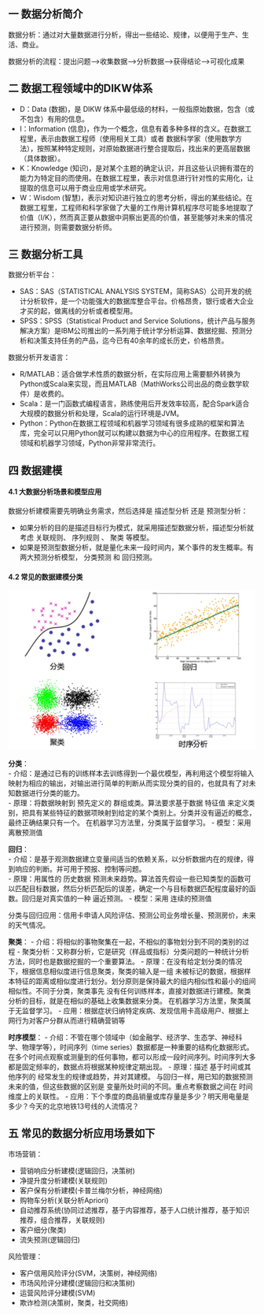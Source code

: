 ## 一 数据分析简介

数据分析：通过对大量数据进行分析，得出一些结论、规律，以便用于生产、生活、商业。  

数据分析的流程：提出问题-->收集数据-->分析数据-->获得结论-->可视化成果

## 二 数据工程领域中的DIKW体系

- D：Data (数据)，是 DIKW 体系中最低级的材料，一般指原始数据，包含（或不包含）有用的信息。
- I：Information (信息)，作为一个概念，信息有着多种多样的含义。在数据工程里，表示由数据工程师（使用相关工具）或者 数据科学家（使用数学方法），按照某种特定规则，对原始数据进行整合提取后，找出来的更高层数据（具体数据）。
- K：Knowledge (知识)，是对某个主题的确定认识，并且这些认识拥有潜在的能力为特定目的而使用。在数据工程里，表示对信息进行针对性的实用化，让提取的信息可以用于商业应用或学术研究。
- W：Wisdom (智慧)，表示对知识进行独立的思考分析，得出的某些结论。在数据工程里，工程师和科学家做了大量的工作用计算机程序尽可能多地提取了价值（I/K），然而真正要从数据中洞察出更高的价值，甚至能够对未来的情况进行预测，则需要数据分析师。

## 三 数据分析工具

数据分析平台：
- SAS：SAS（STATISTICAL ANALYSIS SYSTEM，简称SAS）公司开发的统计分析软件，是一个功能强大的数据库整合平台。价格昂贵，银行或者大企业才买的起，做离线的分析或者模型用。
- SPSS：SPSS（Statistical Product and Service Solutions，统计产品与服务解决方案）是IBM公司推出的一系列用于统计学分析运算、数据挖掘、预测分析和决策支持任务的产品，迄今已有40余年的成长历史，价格昂贵。

数据分析开发语言：
- R/MATLAB：适合做学术性质的数据分析，在实际应用上需要额外转换为Python或Scala来实现，而且MATLAB（MathWorks公司出品的商业数学软件）是收费的。
- Scala：是一门函数式编程语言，熟练使用后开发效率较高，配合Spark适合大规模的数据分析和处理，Scala的运行环境是JVM。
- Python：Python在数据工程领域和机器学习领域有很多成熟的框架和算法库，完全可以只用Python就可以构建以数据为中心的应用程序。在数据工程领域和机器学习领域，Python非常非常流行。

## 四 数据建模

#### 4.1 大数据分析场景和模型应用

数据分析建模需要先明确业务需求，然后选择是 描述型分析 还是 预测型分析：
- 如果分析的目的是描述目标行为模式，就采用描述型数据分析，描述型分析就考虑 关联规则、 序列规则 、 聚类 等模型。
- 如果是预测型数据分析，就是量化未来一段时间内，某个事件的发生概率。有两大预测分析模型， 分类预测 和 回归预测。

#### 4.2 常见的数据建模分类

![](../images/python/aa-01.png)  

**分类**：  
    - 介绍：是通过已有的训练样本去训练得到一个最优模型，再利用这个模型将输入映射为相应的输出，对输出进行简单的判断从而实现分类的目的，也就具有了对未知数据进行分类的能力。  
    - 原理：将数据映射到 预先定义的 群组或类。算法要求基于数据 特征值 来定义类别，把具有某些特征的数据项映射到给定的某个类别上。分类并没有逼近的概念，最终正确结果只有一个。 在机器学习方法里，分类属于监督学习。
    - 模型：采用 离散预测值

**回归**：  
    - 介绍：是基于观测数据建立变量间适当的依赖关系，以分析数据内在的规律，得到响应的判断。并可用于预报、控制等问题。  
    - 原理：用属性的 历史数据 预测未来趋势。算法首先假设一些已知类型的函数可以匹配目标数据，然后分析匹配后的误差，确定一个与目标数据匹配程度最好的函数。回归是对真实值的一种 逼近预测。
    - 模型：采用 连续的预测值

分类与回归应用：信用卡申请人风险评估、预测公司业务增长量、预测房价，未来的天气情况。   


**聚类**：
    - 介绍：将相似的事物聚集在一起，不相似的事物划分到不同的类别的过程
    - 聚类分析：又称群分析，它是研究（样品或指标）分类问题的一种统计分析方法，同时也是数据挖掘的一个重要算法。
    - 原理：在没有给定划分类的情况下，根据信息相似度进行信息聚类，聚类的输入是一组 未被标记的数据，根据样本特征的距离或相似度进行划分。划分原则是保持最大的组内相似性和最小的组间相似性。不同于分类，聚类事先 没有任何训练样本，直接对数据进行建模。聚类分析的目标，就是在相似的基础上收集数据来分类。 在机器学习方法里，聚类属于无监督学习。
    - 应用：根据症状归纳特定疾病、发现信用卡高级用户、根据上网行为对客户分群从而进行精确营销等

**时序模型**：
    - 介绍：不管在哪个领域中（如金融学、经济学、生态学、神经科学、物理学等），时间序列（time series）数据都是一种重要的结构化数据形式。在多个时间点观察或测量到的任何事物，都可以形成一段时间序列。时间序列大多都是固定频率的，数据点将根据某种规律定期出现。
    - 原理：描述 基于时间或其他序列的 经常发生的规律或趋势，并对其建模。 与回归一样，用已知的数据预测未来的值，但这些数据的区别是 变量所处时间的不同。重点考察数据之间在 时间维度上的关联性。
    - 应用：下个季度的商品销量或库存量是多少？明天用电量是多少？今天的北京地铁13号线的人流情况？

## 五 常见的数据分析应用场景如下

市场营销：
  - 营销响应分析建模(逻辑回归，决策树)
  - 净提升度分析建模(关联规则)
  - 客户保有分析建模(卡普兰梅尔分析，神经网络)
  - 购物车分析(关联分析Apriori)
  - 自动推荐系统(协同过滤推荐，基于内容推荐，基于人口统计推荐，基于知识推荐，组合推荐，关联规则)
  - 客户细分(聚类)
  - 流失预测(逻辑回归)

风险管理：
  - 客户信用风险评分(SVM，决策树，神经网络)
  - 市场风险评分建模(逻辑回归和决策树)
  - 运营风险评分建模(SVM)
  - 欺诈检测(决策树，聚类，社交网络)




